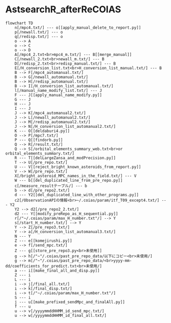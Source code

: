 # AstsearchR_afterReCOIAS

```mermaid
flowchart TD
    n[/mpc4.txt/] --- o[[apply_manual_delete_to_report.py]]
    p[/newall.txt/] --- o
    q[/redisp.txt/] --- o
    o --> A
    o --> C
    o --> D
    A[/mpc4_2.txt<br>mpc4_m.txt/] --- B[[merge_manual]]
    C[/newall_2.txt<br>newall_m.txt/] --- B
    D[/redisp_2.txt<br>redisp_manual.txt/] --- B
    E[/H_conversion_list.txt<br>H_conversion_list_manual.txt/] --- B
    B --> F[/mpc4_automanual.txt/]
    B --> G[/newall_automanual.txt/]
    B --> H[/redisp_automanual.txt/]
    B --> I[/H_conversion_list_automanual.txt/]
    l[/manual_name_modify_list.txt/] --- J
    F --- J[[apply_manual_name_modify.py]]
    G --- J
    H --- J
    I --- J
    J --> K[/mpc4_automanual2.txt/]
    J --> L[/newall_automanual2.txt/]
    J --> M[/redisp_automanual2.txt/]
    J --> N[/H_conversion_list_automanual2.txt/]
    K --- O[[deldaburi4.py]]
    O --> P[/mpc7.txt/]
    P --- Q[[findorb.py]]
    Q --> R[/result.txt/]
    Q --> S[/orbital_elements_summary_web.txt<br>or orbital_elements_summary.txt/]
    R --- T[[delLargeZansa_and_modPrecision.py]]
    T --> U[/pre_repo.txt/]
    U --- V[[reject_bright_known_asteroids_from_report.py]]
    V --> W[/pre_repo.txt/]
    X[/bright_asteroid_MPC_names_in_the_field.txt/] --- V
	W --- b[[del_duplicated_line_from_pre_repo.py]]
	c[/measure_resultテーブル/] --- b
	b --> d[/pre_repo2.txt/]
    d --- Y2[[del_duplicated_line_with_other_programs.py]]
    c2[/ObservationAPIの情報<br>~/.coias/param/itf_T09_except4.txt/] --- Y2
    Y2 --> d2[/pre_repo2_2.txt/]
    d2 --- Y[[modify_preRepo_as_H_sequential.py]]
    r[/"~/.coias/param/max_H_number.txt"/] --> Y
    s[/start_H_number.txt/] --> Y
    Y --> Z[/pre_repo3.txt/]
    Y --> a[/H_conversion_list_automanual3.txt/]
    N --- Y
    Z --- e[[komejirushi.py]]
    e --> f[/send_mpc.txt/]
    Z --- g[[store_pre_repo3.py<br>未使用]]
    g --> h[/"~"/.coias/past_pre_repo_data/以下にコピー<br>未使用/]
    g --> m[/"~"/.coias/past_pre_repo_data/<br>yyyy-mm-dd/coefficients_for_predict.txt<br>未使用/]
    a --- i[[make_final_all_and_disp.py]]
    Z --- i
    L --- i
    i --> j[/final_all.txt/]
    i --> k[/final_disp.txt/]
    i --> t[/"~/.coias/param/max_H_number.txt"/]
    S --- i
    j --- u[[make_prefixed_sendMpc_and_finalAll.py]]
    f --- u
    u --> v[/yyyymmddHHMM_id_send_mpc.txt/]
    u --> w[/yyyymmddHHMM_id_final_all.txt/]
``````

<!--
    click B1 "https://github.com/COIAS-program/COIAS_program_github/blob/main/src7_AstsearchR_afterReCOIAS/adjust_newH_manual.py"
    click B "https://github.com/COIAS-program/COIAS_program_github/blob/main/src7_AstsearchR_afterReCOIAS/merge_manual"
    click J "https://github.com/COIAS-program/COIAS_program_github/blob/main/src7_AstsearchR_afterReCOIAS/apply_manual_name_modify.py"
    click O "https://github.com/COIAS-program/COIAS_program_github/blob/main/src7_AstsearchR_afterReCOIAS/deldaburi4.py"
    click Q "https://github.com/COIAS-program/COIAS_program_github/blob/main/src7_AstsearchR_afterReCOIAS/findorb.py"
    click T "https://github.com/COIAS-program/COIAS_program_github/blob/main/src7_AstsearchR_afterReCOIAS/delLargeZansa_and_modPrecision.py"
    click V "https://github.com/COIAS-program/COIAS_program_github/blob/main/src7_AstsearchR_afterReCOIAS/reject_bright_known_asteroids_from_report.py"
    click Y "https://github.com/COIAS-program/COIAS_program_github/blob/main/src7_AstsearchR_afterReCOIAS/modify_preRepo_as_H_sequential.py"
    click b "https://github.com/COIAS-program/COIAS_program_github/blob/main/src7_AstsearchR_afterReCOIAS/del_duplicated_line_from_pre_repo2.py"
    click e "https://github.com/COIAS-program/COIAS_program_github/blob/main/src7_AstsearchR_afterReCOIAS/komejirushi.py"
    click g "https://github.com/COIAS-program/COIAS_program_github/blob/main/src7_AstsearchR_afterReCOIAS/store_pre_repo3.py"
    click i "https://github.com/COIAS-program/COIAS_program_github/blob/main/src7_AstsearchR_afterReCOIAS/make_final_all_and_disp.py"
    click o "https://github.com/COIAS-program/COIAS_program_github/blob/main/src7_AstsearchR_afterReCOIAS/apply_manual_delete_to_report.py"
    
    click F "https://github.com/COIAS-program/COIAS_program_github/blob/main/flowcharts/sample7/mpc4_automanual.txt"
    click G "https://github.com/COIAS-program/COIAS_program_github/blob/main/flowcharts/sample7/newall_automanual.txt"
    click H "https://github.com/COIAS-program/COIAS_program_github/blob/main/flowcharts/sample7/redisp_automanual.txt"
    click I "https://github.com/COIAS-program/COIAS_program_github/blob/main/flowcharts/sample7/H_conversion_list_automanual.txt"
    click K "https://github.com/COIAS-program/COIAS_program_github/blob/main/flowcharts/sample7/mpc4_automanual2.txt"
    click L "https://github.com/COIAS-program/COIAS_program_github/blob/main/flowcharts/sample7/newall_automanual2.txt"
    click M "https://github.com/COIAS-program/COIAS_program_github/blob/main/flowcharts/sample7/redisp_automanual2.txt"
    click N "https://github.com/COIAS-program/COIAS_program_github/blob/main/flowcharts/sample7/H_conversion_list_automanual2.txt"
    click P "https://github.com/COIAS-program/COIAS_program_github/blob/main/flowcharts/sample7/mpc7.txt"
    click R "https://github.com/COIAS-program/COIAS_program_github/blob/main/flowcharts/sample7/result.txt"
    click S "https://github.com/COIAS-program/COIAS_program_github/blob/main/flowcharts/sample7/orbital_elements_summary_web.txt"
    click U "https://github.com/COIAS-program/COIAS_program_github/blob/main/flowcharts/sample7/pre_repo.txt"
    click W "https://github.com/COIAS-program/COIAS_program_github/blob/main/flowcharts/sample7/pre_repo.txt"
    click X "https://github.com/COIAS-program/COIAS_program_github/blob/main/flowcharts/sample2/bright_asteroid_MPC_names_in_the_field.txt"
    click Z "https://github.com/COIAS-program/COIAS_program_github/blob/main/flowcharts/sample7/pre_repo3.txt"
    click a "https://github.com/COIAS-program/COIAS_program_github/blob/main/flowcharts/sample7/H_conversion_list_automanual3.txt"
    click c "https://github.com/COIAS-program/COIAS_program_github/blob/main/flowcharts/sample7/pre_repo3_sample.txt"
    click d "https://github.com/COIAS-program/COIAS_program_github/blob/main/flowcharts/sample7/pre_repo2.txt"
    click f "https://github.com/COIAS-program/COIAS_program_github/blob/main/flowcharts/sample7/send_mpc.txt"
    click j "https://github.com/COIAS-program/COIAS_program_github/blob/main/flowcharts/sample7/final_all.txt"
    click k "https://github.com/COIAS-program/COIAS_program_github/blob/main/flowcharts/sample7/final_disp.txt"
    click l "https://github.com/COIAS-program/COIAS_program_github/blob/main/flowcharts/sample7/manual_name_modify_list.txt"
    click m "https://github.com/COIAS-program/COIAS_program_github/blob/main/flowcharts/sample7/coefficients_for_predict.txt"
    click A "https://github.com/COIAS-program/COIAS_program_github/blob/main/flowcharts/sample7/mpc4_2.txt"
    click C "https://github.com/COIAS-program/COIAS_program_github/blob/main/flowcharts/sample7/newall_2.txt"
    click D "https://github.com/COIAS-program/COIAS_program_github/blob/main/flowcharts/sample7/redisp_2.txt"
    click r "https://github.com/COIAS-program/COIAS_program_github/blob/main/flowcharts/sample5/max_H_number.txt"
    click s "https://github.com/COIAS-program/COIAS_program_github/blob/main/flowcharts/sample5/start_H_number.txt"
    click t "https://github.com/COIAS-program/COIAS_program_github/blob/main/flowcharts/sample5/max_H_number.txt"
-->
